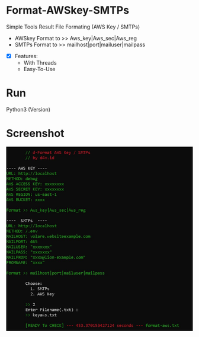 # Format-AWSkey-SMTPs
Simple Tools Result File Formating (AWS Key / SMTPs)
- AWSkey Format to >> Aws_key|Aws_sec|Aws_reg
- SMTPs  Format to >> mailhost|port|mailuser|mailpass

-[x] Features:
  - With Threads
  - Easy-To-Use

# Run
Python3 (Version)

# Screenshot
<img src="images/ss-formating.jpg">
